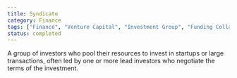 ```yaml
---
title: Syndicate
category: Finance
tags: ["Finance", "Venture Capital", "Investment Group", "Funding Collaboration"]
status: completed
---
```

A group of investors who pool their resources to invest in startups or large transactions, often led by one or more lead investors who negotiate the terms of the investment.